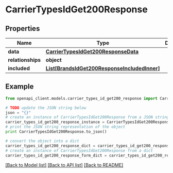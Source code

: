 # CarrierTypesIdGet200Response


## Properties
Name | Type | Description | Notes
------------ | ------------- | ------------- | -------------
**data** | [**CarrierTypesIdGet200ResponseData**](CarrierTypesIdGet200ResponseData.md) |  | [optional] 
**relationships** | **object** |  | [optional] 
**included** | [**List[BrandsIdGet200ResponseIncludedInner]**](BrandsIdGet200ResponseIncludedInner.md) |  | [optional] 

## Example

```python
from openapi_client.models.carrier_types_id_get200_response import CarrierTypesIdGet200Response

# TODO update the JSON string below
json = "{}"
# create an instance of CarrierTypesIdGet200Response from a JSON string
carrier_types_id_get200_response_instance = CarrierTypesIdGet200Response.from_json(json)
# print the JSON string representation of the object
print CarrierTypesIdGet200Response.to_json()

# convert the object into a dict
carrier_types_id_get200_response_dict = carrier_types_id_get200_response_instance.to_dict()
# create an instance of CarrierTypesIdGet200Response from a dict
carrier_types_id_get200_response_form_dict = carrier_types_id_get200_response.from_dict(carrier_types_id_get200_response_dict)
```
[[Back to Model list]](../README.md#documentation-for-models) [[Back to API list]](../README.md#documentation-for-api-endpoints) [[Back to README]](../README.md)


